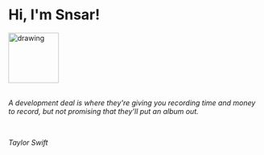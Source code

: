 <h1>Hi, I'm Snsar!</h1> <img src="https://acegif.com/wp-content/uploads/2021/4fh5wi/pepefrg-21.gif" alt="drawing"  height = "100"/> <br> <br> <p><i>A development deal is where they're giving you recording time and money to record, but not promising that they'll put an album out.</i></p> <br> <p><i>Taylor Swift</i></p>